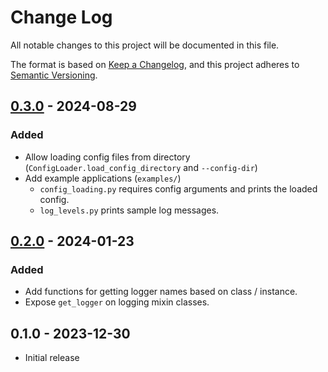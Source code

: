 # Change Log

All notable changes to this project will be documented in this file.

The format is based on [Keep a Changelog](https://keepachangelog.com/en/1.1.0/),
and this project adheres to [Semantic Versioning](https://semver.org/spec/v2.0.0.html).

## [0.3.0](https://github.com/nhairs/pillar/compare/v0.2.0...v0.3.0) - 2024-08-29

### Added

- Allow loading config files from directory (`ConfigLoader.load_config_directory` and `--config-dir`)
- Add example applications (`examples/`)
  - `config_loading.py` requires config arguments and prints the loaded config.
  - `log_levels.py` prints sample log messages.

## [0.2.0](https://github.com/nhairs/pillar/compare/v0.1.0...v0.2.0) - 2024-01-23

### Added

- Add functions for getting logger names based on class / instance.
- Expose `get_logger` on logging mixin classes.

## 0.1.0 - 2023-12-30

- Initial release
